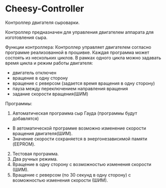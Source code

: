 # Cheesy-Controller
Контроллер двигателя сыроварки.

Контроллер предназначен для управления двигателем аппарата для изготовления сыра.

Функции контроллера:
Контроллер управляет двигателем согласно программе реализованной в прошивке.
Каждая программа может состоять из нескольких циклов.
В рамках одного цикла можно задавать время цикла и режим работы двигателя:
  - двигатель отключен
  - вращение в одну сторону
  - вращение с реверсом (задается время вращения в одну сторону)
  - пауза между переключением направления вращения
  - задание скорости вращения(ШИМ)

Программы:
1. Автоматическая программа сыр Гауда (программы будут добавлятся)
  - В автоматической программе возможно изменение скорости вращения двигателя(ШИМ).
  - Значение скорости сохраняется в энергонезависимой памяти (EEPROM).
2. Тестовая программа. 
3. Два ручных режима.
  1. Вращение в одну сторону с возможностью изменения скорости (ШИМ).
  1. Вращение с реверсом (по 30 секунд в одну сторону) с возможностью изменения скорости (ШИМ).
